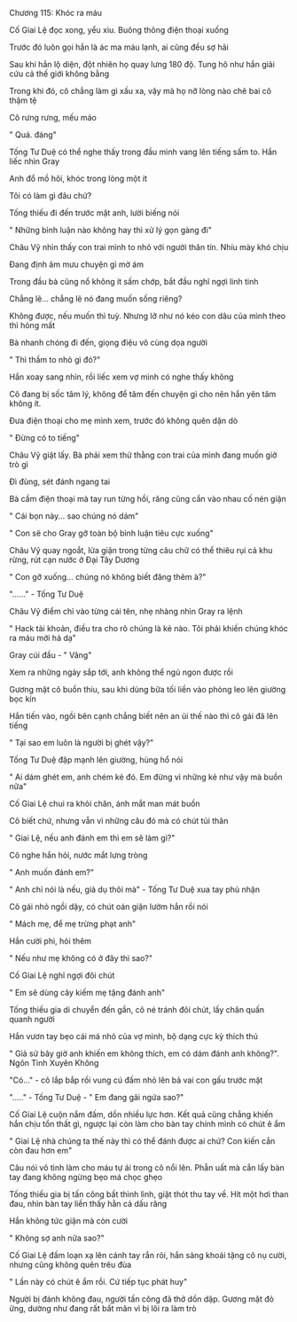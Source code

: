 




Chương 115: Khóc ra máu

Cố Giai Lệ đọc xong, yểu xìu. Buông thõng điện thoại xuống

Trước đó luôn gọi hắn là ác ma máu lạnh, ai cũng đều sợ hãi

Sau khi hắn lộ diện, đột nhiên họ quay lưng 180 độ. Tung hô như hắn giải cứu cả thế giới không bằng

Trong khi đó, cô chẳng làm gì xấu xa, vậy mà họ nỡ lòng nào chê bai cô thậm tệ

Cô rưng rưng, mếu máo

" Quá. đáng"

Tống Tư Duệ có thể nghe thấy trong đầu mình vang lên tiếng sấm to. Hắn liếc nhìn Gray

Anh đổ mồ hôi, khóc trong lòng một ít

Tôi có làm gì đâu chứ?

Tống thiếu đi đến trước mặt anh, lười biếng nói

" Những bình luận nào không hay thì xử lý gọn gàng đi"

Châu Vỹ nhìn thấy con trai mình to nhỏ với người thân tín. Nhíu mày khó chịu

Đang định âm mưu chuyện gì mờ ám


Trong đầu bà cũng nổ không ít sấm chớp, bắt đầu nghĩ ngợi linh tinh

Chẳng lẽ... chẳng lẽ nó đang muốn sống riêng?

Không được, nếu muốn thì tuỳ. Nhưng lỡ như nó kéo con dâu của mình theo thì hỏng mất

Bà nhanh chóng đi đến, giọng điệu vô cùng dọa người

" Thì thầm to nhỏ gì đó?"

Hắn xoay sang nhìn, rồi liếc xem vợ mình có nghe thấy không

Cô đang bị sốc tâm lý, không để tâm đến chuyện gì cho nên hắn yên tâm không ít.

Đưa điện thoại cho mẹ mình xem, trước đó không quên dặn dò

" Đừng có to tiếng"

Châu Vỹ giật lấy. Bà phải xem thử thằng con trai của mình đang muốn giở trò gì

Đì đùng, sét đánh ngang tai

Bà cầm điện thoại mà tay run từng hồi, răng cũng cắn vào nhau cố nén giận

" Cái bọn này... sao chúng nó dám"

" Con sẽ cho Gray gỡ toàn bộ bình luận tiêu cực xuống"

Châu Vỹ quay ngoắt, lửa giận trong từng câu chữ có thể thiêu rụi cả khu rừng, rút cạn nước ở Đại Tây Dương

" Con gỡ xuống... chúng nó không biết đăng thêm à?"

"......" - Tống Tư Duệ

Châu Vỹ điểm chỉ vào từng cái tên, nhẹ nhàng nhìn Gray ra lệnh

" Hack tài khoản, điều tra cho rõ chúng là kẻ nào. Tôi phải khiến chúng khóc ra máu mới hả dạ"

Gray cúi đầu - " Vâng"


Xem ra những ngày sắp tới, anh không thể ngủ ngon được rồi

Gương mặt cô buồn thiu, sau khi dùng bữa tối liền vào phòng leo lên giường bọc kín

Hắn tiến vào, ngồi bên cạnh chẳng biết nên an ủi thế nào thì cô gái đã lên tiếng

" Tại sao em luôn là người bị ghét vậy?"

Tống Tư Duệ đập mạnh lên giường, hùng hổ nói

" Ai dám ghét em, anh chém kẻ đó. Em đừng vì những kẻ như vậy mà buồn nữa"

Cố Giai Lệ chui ra khỏi chăn, ánh mắt man mát buồn

Cô biết chứ, nhưng vẫn vì những câu đó mà có chút tủi thân

" Giai Lệ, nếu anh đánh em thì em sẽ làm gì?"

Cô nghe hắn hỏi, nước mắt lưng tròng

" Anh muốn đánh em?"

" Anh chỉ nói là nếu, giả dụ thôi mà" - Tống Tư Duệ xua tay phủ nhận

Cô gái nhỏ ngồi dậy, có chút oán giận lườm hắn rồi nói

" Mách mẹ, để mẹ trừng phạt anh"

Hắn cười phì, hỏi thêm

" Nếu như mẹ không có ở đây thì sao?"

Cố Giai Lệ nghĩ ngợi đôi chút

" Em sẽ dùng cây kiếm mẹ tặng đánh anh"

Tống thiếu gia di chuyển đến gần, cô né tránh đôi chút, lấy chăn quấn quanh người

Hắn vươn tay bẹo cái má nhỏ của vợ mình, bộ dạng cực kỳ thích thú

" Giả sử bây giờ anh khiến em không thích, em có dám đánh anh không?". Ngôn Tình Xuyên Không

"Có..." - cô lắp bắp rồi vung cú đấm nhỏ lên bả vai con gấu trước mặt

"....." - Tống Tư Duệ - " Em đang gãi ngứa sao?"

Cố Giai Lệ cuộn nắm đấm, dồn nhiều lực hơn. Kết quả cũng chẳng khiến hắn chịu tổn thất gì, ngược lại còn làm cho bàn tay chính mình có chút ê ẩm

" Giai Lệ nhà chúng ta thế này thì có thể đánh được ai chứ? Con kiến cắn còn đau hơn em"

Câu nói vô tình làm cho máu tự ái trong cô nổi lên. Phẫn uất mà cắn lấy bàn tay đang không ngừng bẹo má chọc ghẹo

Tống thiếu gia bị tấn công bất thình lình, giật thót thu tay về. Hít một hơi than đau, nhìn bàn tay liền thấy hằn cả dấu răng

Hắn không tức giận mà còn cười

" Không sợ anh nữa sao?"

Cố Giai Lệ đấm loạn xạ lên cánh tay rắn rỏi, hắn sảng khoái tặng cô nụ cười, nhưng cũng không quên trêu đùa

" Lần này có chút ê ẩm rồi. Cứ tiếp tục phát huy"

Người bị đánh không đau, người tấn công đã thở dồn dập. Gương mặt đỏ ửng, dường như đang rất bất mãn vì bị lôi ra làm trò




